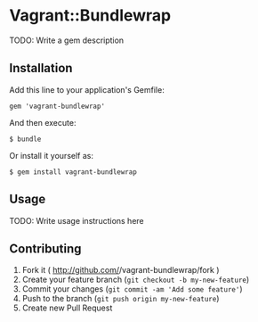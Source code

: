 # Vagrant::Bundlewrap

TODO: Write a gem description

## Installation

Add this line to your application's Gemfile:

    gem 'vagrant-bundlewrap'

And then execute:

    $ bundle

Or install it yourself as:

    $ gem install vagrant-bundlewrap

## Usage

TODO: Write usage instructions here

## Contributing

1. Fork it ( http://github.com/<my-github-username>/vagrant-bundlewrap/fork )
2. Create your feature branch (`git checkout -b my-new-feature`)
3. Commit your changes (`git commit -am 'Add some feature'`)
4. Push to the branch (`git push origin my-new-feature`)
5. Create new Pull Request
